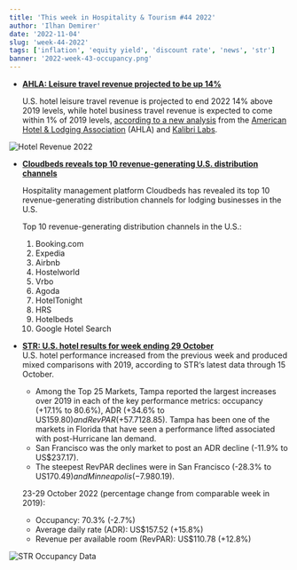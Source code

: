```yaml
---
title: 'This week in Hospitality & Tourism #44 2022'
author: 'Ilhan Demirer'
date: '2022-11-04'
slug: 'week-44-2022'
tags: ['inflation', 'equity yield', 'discount rate', 'news', 'str']
banner: '2022-week-43-occupancy.png'
---
```


- **[AHLA: Leisure travel revenue projected to be up 14%](https://hotelbusiness.com/2022-hotel-leisure-travel-revenue-projected-to-be-up-14-over-pre-pandemic-levels)**

  U.S. hotel leisure travel revenue is projected to end 2022 14% above 2019 levels, while hotel business travel revenue is expected to come within 1% of 2019 levels, [according to a new analysis](https://www.ahla.com/sites/default/files/KALIBRI%20TOP%2050%20CITIES%20BUSINESS%20LEISURE%2010.14.22.pdf) from the [American Hotel & Lodging Association](https://www.ahla.com/) (AHLA) and [Kalibri Labs](https://www.kalibrilabs.com/).

![Hotel Revenue 2022](/images/blogimages/2022-week-44-hotel-revenue.png)

- **[Cloudbeds reveals top 10 revenue-generating U.S. distribution channels](https://hotelbusiness.com/cloudbeds-reveals-top-10-revenue-generating-u-s-distribution-channels)**

  Hospitality management platform Cloudbeds has revealed its top 10 revenue-generating distribution channels for lodging businesses in the U.S.

  Top 10 revenue-generating distribution channels in the U.S.:

  1. Booking.com
  2. Expedia
  3. Airbnb
  4. Hostelworld
  5. Vrbo
  6. Agoda
  7. HotelTonight
  8. HRS
  9. Hotelbeds
  10. Google Hotel Search

- **[STR: U.S. hotel results for week ending 29 October](https://str.com/press-release/str-us-hotel-results-week-ending-29-october)**  
  U.S. hotel performance increased from the previous week and produced mixed comparisons with 2019, according to STR‘s latest data through 15 October.

  - Among the Top 25 Markets, Tampa reported the largest increases over 2019 in each of the key performance metrics: occupancy (+17.1% to 80.6%), ADR (+34.6% to US$159.80) and RevPAR (+57.7% to US$128.85). Tampa has been one of the markets in Florida that have seen a performance lifted associated with post-Hurricane Ian demand.
  - San Francisco was the only market to post an ADR decline (-11.9% to US$237.17).
  - The steepest RevPAR declines were in San Francisco (-28.3% to US$170.49) and Minneapolis (-7.9% to US$80.19).

  23-29 October 2022 (percentage change from comparable week in 2019):

  - Occupancy: 70.3% (-2.7%)
  - Average daily rate (ADR): US$157.52 (+15.8%)
  - Revenue per available room (RevPAR): US$110.78 (+12.8%)

![STR Occupancy Data](/images/blogimages/2022-week-43-occupancy.png)
